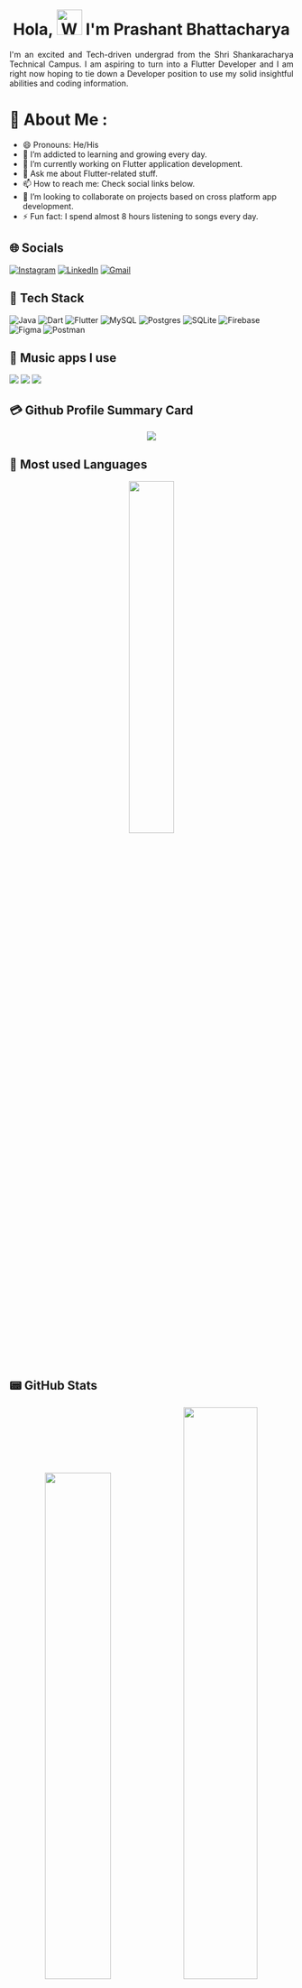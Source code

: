 <h1 align="center"> Hola, <img src="https://raw.githubusercontent.com/nixin72/nixin72/master/wave.gif" 
         alt="Waving hand animated gif"
         height="45"
         width="45" /> I'm Prashant Bhattacharya</h1>

<p align="justify">
I'm an excited and Tech-driven undergrad from the Shri Shankaracharya Technical Campus. I am aspiring
to turn into a Flutter Developer and I am right now hoping to tie down a Developer position to use
my solid insightful abilities and coding information.
</p>

# 💫 About Me :
- 😄 Pronouns: He/His
- 🌱 I’m addicted to learning and growing every day.
- 🔭 I’m currently working on Flutter application development.
- 💬 Ask me about Flutter-related stuff.
- 📫 How to reach me: Check social links below.
- 👯 I’m looking to collaborate on projects based on cross platform app development.
- ⚡ Fun fact: I spend almost 8 hours listening to songs every day.

## 🌐 Socials
[![Instagram](https://img.shields.io/badge/Instagram-E4405F?style=for-the-badge&logo=instagram&logoColor=white)](https://www.instagram.com/prashant.bhattacharyaa) [![LinkedIn](https://img.shields.io/badge/LinkedIn-0077B5?style=for-the-badge&logo=linkedin&logoColor=white)](https://www.linkedin.com/in/prashant2021/) [![Gmail](https://img.shields.io/badge/Gmail-D14836?style=for-the-badge&logo=gmail&logoColor=white)](https://mail.google.com/mail/?view=cm&fs=1&to=iprashantbhattacharya@gmail.com&su=SUBJECT)

## 🧰 Tech Stack

![Java](https://img.shields.io/badge/Java-ED8B00?style=for-the-badge&logo=openjdk&logoColor=white) ![Dart](https://img.shields.io/badge/dart-%230175C2.svg?style=for-the-badge&logo=dart&logoColor=white) ![Flutter](https://img.shields.io/badge/Flutter-%2302569B.svg?style=for-the-badge&logo=Flutter&logoColor=white) ![MySQL](https://img.shields.io/badge/mysql-%2300f.svg?style=for-the-badge&logo=mysql&logoColor=white) ![Postgres](https://img.shields.io/badge/postgres-%23316192.svg?style=for-the-badge&logo=postgresql&logoColor=white) ![SQLite](https://img.shields.io/badge/sqlite-%2307405e.svg?style=for-the-badge&logo=sqlite&logoColor=white) ![Firebase](https://img.shields.io/badge/firebase-%23039BE5.svg?style=for-the-badge&logo=firebase) ![Figma](https://img.shields.io/badge/figma-%23F24E1E.svg?style=for-the-badge&logo=figma&logoColor=white) ![Postman](https://img.shields.io/badge/Postman-FF6C37?style=for-the-badge&logo=postman&logoColor=white)

## 🎵 Music apps I use
<img src="https://img.shields.io/badge/apple%20music-F34E68?style=for-the-badge&logo=apple%20music&logoColor=white"/> <img src="https://img.shields.io/badge/Spotify-1ED760?&style=for-the-badge&logo=spotify&logoColor=white"/> <img src="https://img.shields.io/badge/YouTube_Music-FF0000?style=for-the-badge&logo=youtube-music&logoColor=white"/>

## 💳 Github Profile Summary Card
<p align="center">
  <img src="https://github-profile-summary-cards.vercel.app/api/cards/profile-details?username=prashantbhattacharya20&theme=vue"/>
</p>

## 🚀 Most used Languages
<p align="center">
  <img width="40%" src="https://github-readme-stats.vercel.app/api/top-langs/?username=prashantbhattacharya20&theme=vue" />
</p>

## 📟 GitHub Stats
<p align="center">
	<img width="48%" src="https://github-readme-stats.vercel.app/api?username=prashantbhattacharya20&show_icons=true&theme=vue" />
	<img width="51%" src="https://github-readme-streak-stats.herokuapp.com/?user=prashantbhattacharya20&theme=vue" />
</p>

---
![](https://komarev.com/ghpvc/?username=prashantbhattacharya20&color=red&style=flat)

